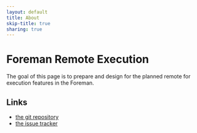 ```yaml
---
layout: default
title: About
skip-title: true
sharing: true
---
```


Foreman Remote Execution
========================

The goal of this page is to prepare and design for the planned remote for
execution features in the Foreman.

Links
-----

* [the git repository](https://github.com/theforeman/foreman_remote_execution/)
* [the issue tracker](http://projects.theforeman.org/projects/foreman_remote_execution)
